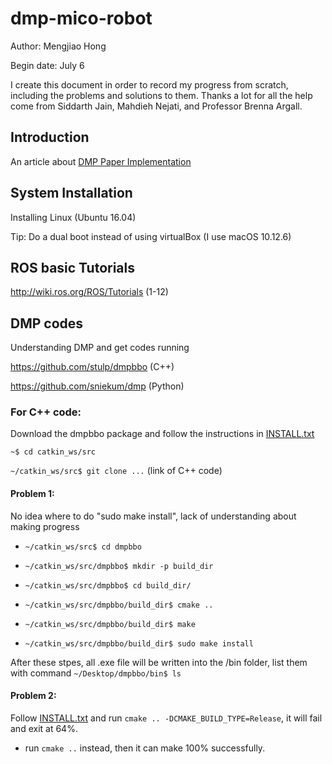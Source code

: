 # dmp-mico-robot
Author: Mengjiao Hong

Begin date: July 6

I create this document in order to record my progress from scratch, including the problems and solutions to them. Thanks a lot for all the help come from Siddarth Jain, Mahdieh Nejati, and Professor Brenna Argall.

## Introduction
An article about [DMP Paper Implementation](http://www.cs.utexas.edu/~sniekum/classes/RLFD-F15/papers/Pastor09.pdf)

## System Installation
Installing Linux (Ubuntu 16.04)

Tip: Do a dual boot instead of using virtualBox (I use macOS 10.12.6)

## ROS basic Tutorials
http://wiki.ros.org/ROS/Tutorials (1-12)

## DMP codes
Understanding DMP and get codes running

https://github.com/stulp/dmpbbo (C++)

https://github.com/sniekum/dmp (Python)


### For C++ code:
Download the dmpbbo package and follow the instructions in [INSTALL.txt](https://github.com/stulp/dmpbbo/blob/master/LICENSE.txt)

`~$ cd catkin_ws/src`

`~/catkin_ws/src$ git clone ...` (link of C++ code)

#### Problem 1:
No idea where to do "sudo make install", lack of understanding about making progress

+ `~/catkin_ws/src$ cd dmpbbo`

+ `~/catkin_ws/src/dmpbbo$ mkdir -p build_dir`

+ `~/catkin_ws/src/dmpbbo$ cd build_dir/`

+ `~/catkin_ws/src/dmpbbo/build_dir$ cmake ..`

+ `~/catkin_ws/src/dmpbbo/build_dir$ make`

+ `~/catkin_ws/src/dmpbbo/build_dir$ sudo make install`

After these stpes, all .exe file will be written into the /bin folder, list them with command `~/Desktop/dmpbbo/bin$ ls`

#### Problem 2:
Follow [INSTALL.txt](https://github.com/stulp/dmpbbo/blob/master/LICENSE.txt) and run `cmake .. -DCMAKE_BUILD_TYPE=Release`, it will fail and exit at 64%.

+ run `cmake ..` instead, then it can make 100% successfully.
